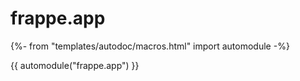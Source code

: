 # frappe.app

{%- from "templates/autodoc/macros.html" import automodule -%}

{{ automodule("frappe.app") }}